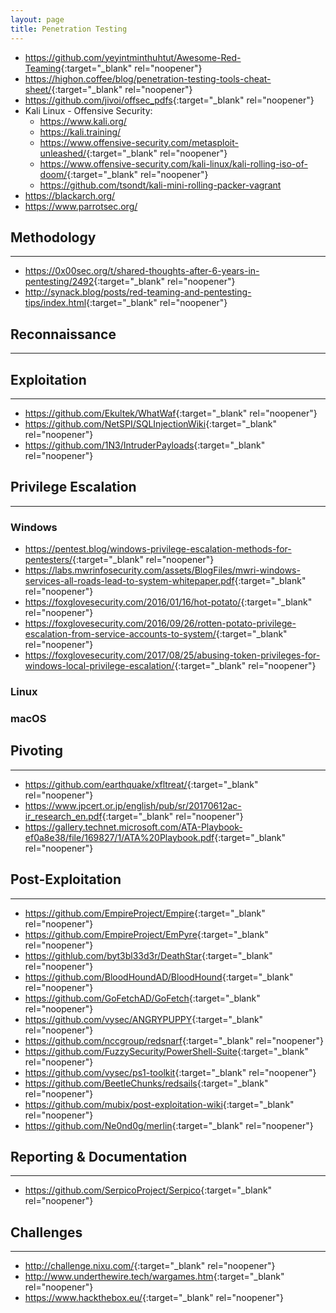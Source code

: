 ```yaml
---
layout: page
title: Penetration Testing
---
```


- <https://github.com/yeyintminthuhtut/Awesome-Red-Teaming>{:target="_blank" rel="noopener"}
- <https://highon.coffee/blog/penetration-testing-tools-cheat-sheet/>{:target="_blank" rel="noopener"}
- <https://github.com/jivoi/offsec_pdfs>{:target="_blank" rel="noopener"}
- Kali Linux - Offensive Security:
  - <https://www.kali.org/>
  - <https://kali.training/>
  - <https://www.offensive-security.com/metasploit-unleashed/>{:target="_blank" rel="noopener"}
  - <https://www.offensive-security.com/kali-linux/kali-rolling-iso-of-doom/>{:target="_blank" rel="noopener"}
  - <https://github.com/tsondt/kali-mini-rolling-packer-vagrant>
- <https://blackarch.org/>
- <https://www.parrotsec.org/>

## Methodology
---
- <https://0x00sec.org/t/shared-thoughts-after-6-years-in-pentesting/2492>{:target="_blank" rel="noopener"}
- <http://synack.blog/posts/red-teaming-and-pentesting-tips/index.html>{:target="_blank" rel="noopener"}

## Reconnaissance
---

## Exploitation
---
- <https://github.com/Ekultek/WhatWaf>{:target="_blank" rel="noopener"}
- <https://github.com/NetSPI/SQLInjectionWiki>{:target="_blank" rel="noopener"}
- <https://github.com/1N3/IntruderPayloads>{:target="_blank" rel="noopener"}

## Privilege Escalation
---
### Windows
- <https://pentest.blog/windows-privilege-escalation-methods-for-pentesters/>{:target="_blank" rel="noopener"}
- <https://labs.mwrinfosecurity.com/assets/BlogFiles/mwri-windows-services-all-roads-lead-to-system-whitepaper.pdf>{:target="_blank" rel="noopener"}
- <https://foxglovesecurity.com/2016/01/16/hot-potato/>{:target="_blank" rel="noopener"}
- <https://foxglovesecurity.com/2016/09/26/rotten-potato-privilege-escalation-from-service-accounts-to-system/>{:target="_blank" rel="noopener"}
- <https://foxglovesecurity.com/2017/08/25/abusing-token-privileges-for-windows-local-privilege-escalation/>{:target="_blank" rel="noopener"}

### Linux

### macOS

## Pivoting
---
- <https://github.com/earthquake/xfltreat/>{:target="_blank" rel="noopener"}
- <https://www.jpcert.or.jp/english/pub/sr/20170612ac-ir_research_en.pdf>{:target="_blank" rel="noopener"}
- <https://gallery.technet.microsoft.com/ATA-Playbook-ef0a8e38/file/169827/1/ATA%20Playbook.pdf>{:target="_blank" rel="noopener"}

## Post-Exploitation
---
- <https://github.com/EmpireProject/Empire>{:target="_blank" rel="noopener"}
- <https://github.com/EmpireProject/EmPyre>{:target="_blank" rel="noopener"}
- <https://githlub.com/byt3bl33d3r/DeathStar>{:target="_blank" rel="noopener"}
- <https://github.com/BloodHoundAD/BloodHound>{:target="_blank" rel="noopener"}
- <https://github.com/GoFetchAD/GoFetch>{:target="_blank" rel="noopener"}
- <https://github.com/vysec/ANGRYPUPPY>{:target="_blank" rel="noopener"}
- <https://github.com/nccgroup/redsnarf>{:target="_blank" rel="noopener"}
- <https://github.com/FuzzySecurity/PowerShell-Suite>{:target="_blank" rel="noopener"}
- <https://github.com/vysec/ps1-toolkit>{:target="_blank" rel="noopener"}
- <https://github.com/BeetleChunks/redsails>{:target="_blank" rel="noopener"}
- <https://github.com/mubix/post-exploitation-wiki>{:target="_blank" rel="noopener"}
- <https://github.com/Ne0nd0g/merlin>{:target="_blank" rel="noopener"}

## Reporting & Documentation
---
- <https://github.com/SerpicoProject/Serpico>{:target="_blank" rel="noopener"}

## Challenges
---
- <http://challenge.nixu.com/>{:target="_blank" rel="noopener"}
- <http://www.underthewire.tech/wargames.htm>{:target="_blank" rel="noopener"}
- <https://www.hackthebox.eu/>{:target="_blank" rel="noopener"}
